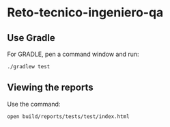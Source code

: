 # Reto-tecnico-ingeniero-qa

## Use Gradle

For GRADLE, pen a command window and run:

    ./gradlew test 

## Viewing the reports

Use the command:

    open build/reports/tests/test/index.html